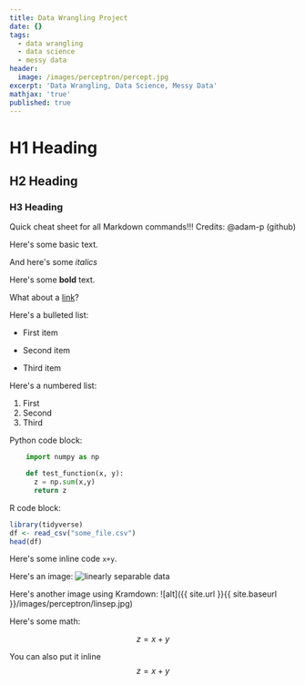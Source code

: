 ```yaml
---
title: Data Wrangling Project
date: {}
tags:
  - data wrangling
  - data science
  - messy data
header:
  image: /images/perceptron/percept.jpg
excerpt: 'Data Wrangling, Data Science, Messy Data'
mathjax: 'true'
published: true
---
```




# H1 Heading

## H2 Heading

### H3 Heading


Quick cheat sheet for all Markdown commands!!!
Credits: @adam-p (github)

Here's some basic text.

And here's some *italics*

Here's some **bold** text.

What about a [link](https://github.com/dataoptimal)?

Here's a bulleted list:
* First item
+ Second item
- Third item

Here's a numbered list:
1. First
2. Second
3. Third

Python code block:
```python
    import numpy as np

    def test_function(x, y):
      z = np.sum(x,y)
      return z
```

R code block:
```r
library(tidyverse)
df <- read_csv("some_file.csv")
head(df)
```

Here's some inline code `x+y`.

Here's an image:
<img src="{{ site.url }}{{ site.baseurl }}/images/perceptron/linsep.jpg" alt="linearly separable data">

Here's another image using Kramdown:
![alt]({{ site.url }}{{ site.baseurl }}/images/perceptron/linsep.jpg)

Here's some math:

$$z=x+y$$

You can also put it inline $$z=x+y$$
